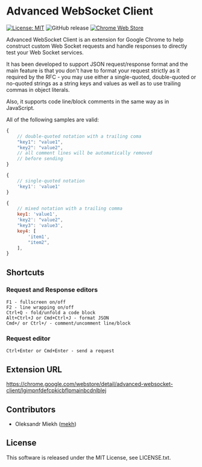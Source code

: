 # Advanced WebSocket Client

[![License: MIT](https://img.shields.io/badge/License-MIT-yellow.svg)](https://opensource.org/licenses/MIT)
![GitHub release](https://img.shields.io/github/v/release/mekh/advanced-websocket-client)
[![Chrome Web Store](https://img.shields.io/chrome-web-store/v/lgimpnfdefcpkicbflpmainbcdnlblej)](https://chrome.google.com/webstore/detail/advanced-websocket-client/lgimpnfdefcpkicbflpmainbcdnlblej)

Advanced WebSocket Client is an extension for Google Chrome
to help construct custom Web Socket requests
and handle responses to directly test your Web Socket services.

It has been developed to support JSON request/response format and the main feature 
is that you don't have to format your request strictly as it required by the RFC - 
you may use either a single-quoted, double-quoted or no-quoted strings as a string keys and values
as well as to use trailing commas in object literals.

Also, it supports code line/block comments in the same way as in JavaScript.

All of the following samples are valid:
```javascript
{
    // double-quoted notation with a trailing coma
    "key1": "value1",
    "key2": "value2",
    // all comment lines will be automatically removed
    // before sending
}
````
```javascript
{
    // single-quoted notation
    'key1': 'value1'
}
```
```javascript
{
    // mixed notation with a trailing comma
    key1: 'value1',
    'key2': "value2",
    "key3": 'value3',
    key4: [
        'item1',
        "item2",
    ],
}
```
## Shortcuts

### Request and Response editors
    F1 - fullscreen on/off
    F2 - line wrapping on/off
    Ctrl+Q - fold/unfold a code block
    Alt+Ctrl+J or Cmd+Ctrl+J - format JSON
    Cmd+/ or Ctrl+/ - comment/uncomment line/block
    
### Request editor
    Ctrl+Enter or Cmd+Enter - send a request

## Extension URL
https://chrome.google.com/webstore/detail/advanced-websocket-client/lgimpnfdefcpkicbflpmainbcdnlblej

## Contributors

- Oleksandr Miekh ([mekh](https://github.com/mekh))
        
## License

This software is released under the MIT License, see LICENSE.txt.
